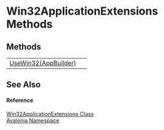 # Win32ApplicationExtensions Methods




## Methods
<table>
<tr>
<td><a href="M_Avalonia_Win32ApplicationExtensions_UseWin32">UseWin32(AppBuilder)</a></td>
<td> </td>
</tr>
</table>

## See Also


#### Reference
<a href="T_Avalonia_Win32ApplicationExtensions">Win32ApplicationExtensions Class</a>  
<a href="N_Avalonia">Avalonia Namespace</a>  

